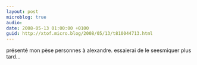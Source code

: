 ```yaml
---
layout: post
microblog: true
audio: 
date: 2008-05-13 01:00:00 +0100
guid: http://xtof.micro.blog/2008/05/13/t810044713.html
---
```

présenté mon pèse personnes à alexandre. essaierai de le seesmiquer plus tard...
